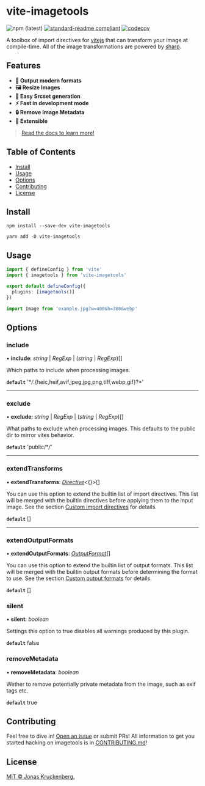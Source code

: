 # vite-imagetools

<!-- badges -->

![npm (latest)](https://img.shields.io/npm/v/vite-imagetools)
[![standard-readme compliant](https://img.shields.io/badge/readme%20style-standard-brightgreen.svg?style=flat-square)](https://github.com/RichardLitt/standard-readme)
[![codecov](https://codecov.io/gh/JonasKruckenberg/imagetools/branch/graph/badge.svg?token=bJrFBmuczA&flag=vite-imagetools)](https://codecov.io/gh/JonasKruckenberg/imagetools/)

A toolbox of import directives for [vitejs](https://github.com/vitejs/vite) that can transform your image at
compile-time. All of the image transformations are powered by [sharp](https://sharp.pixelplumbing.com).

## Features

- **🚀 Output modern formats**
- **🖼 Resize Images**
- **🔗 Easy Srcset generation**
- **⚡️ Fast in development mode**
- **🔒 Remove Image Metadata**
- **🧩 Extensible**

> [Read the docs to learn more!](../../docs/README.md)

## Table of Contents

- [Install](#install)
- [Usage](#usage)
- [Options](#options)
- [Contributing](#contributing)
- [License](#license)

## Install

```
npm install --save-dev vite-imagetools
```

```
yarn add -D vite-imagetools
```

## Usage

```ts
import { defineConfig } from 'vite'
import { imagetools } from 'vite-imagetools'

export default defineConfig({
  plugins: [imagetools()]
})
```

```js
import Image from 'example.jpg?w=400&h=300&webp'
```

## Options

### include

• **include**: _string_ \| _RegExp_ \| (_string_ \| _RegExp_)[]

Which paths to include when processing images.

**`default`** '\*_\/_.{heic,heif,avif,jpeg,jpg,png,tiff,webp,gif}?\*'

---

### exclude

• **exclude**: _string_ \| _RegExp_ \| (_string_ \| _RegExp_)[]

What paths to exclude when processing images. This defaults to the public dir to mirror vites behavior.

**`default`** 'public\/\*_\/_'

---

### extendTransforms

• **extendTransforms**: [_Directive_](docs/modules/types.md#transformFactory)<{}\>[]

You can use this option to extend the builtin list of import directives. This list will be merged with the builtin
directives before applying them to the input image. See the section
[Custom import directives](#custom-import-directives) for details.

**`default`** []

---

### extendOutputFormats

• **extendOutputFormats**: [_OutputFormat_](docs/modules/types.md#outputformat)[]

You can use this option to extend the builtin list of output formats. This list will be merged with the builtin output
formats before determining the format to use. See the section [Custom output formats](#custom-output-formats) for
details.

**`default`** []

### silent

• **silent**: _boolean_

Settings this option to true disables all warnings produced by this plugin.

**`default`** false

### removeMetadata

• **removeMetadata**: _boolean_

Wether to remove potentially private metadata from the image, such as exif tags etc.

**`default`** true

## Contributing

Feel free to dive in! [Open an issue](https://github.com/JonasKruckenberg/imagetools/issues/new) or submit PRs! All
information to get you started hacking on imagetools is in [CONTRIBUTING.md](../../CONTRIBUTING.md)!

## License

[MIT © Jonas Kruckenberg.](./LICENSE)
